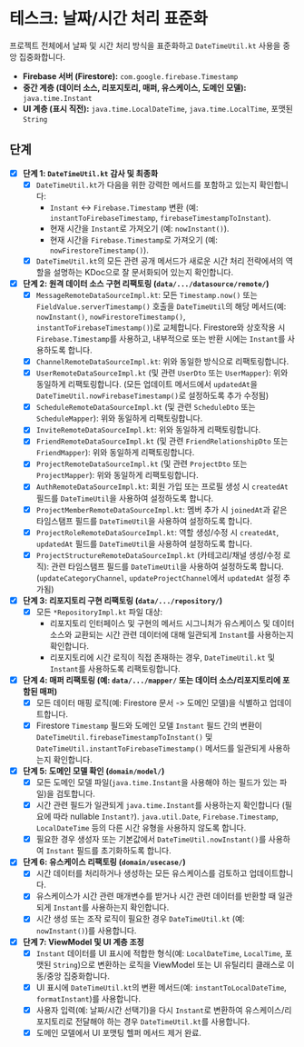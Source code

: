 # 테스크: 날짜/시간 처리 표준화

프로젝트 전체에서 날짜 및 시간 처리 방식을 표준화하고 `DateTimeUtil.kt` 사용을 중앙 집중화합니다.

- **Firebase 서버 (Firestore):** `com.google.firebase.Timestamp`
- **중간 계층 (데이터 소스, 리포지토리, 매퍼, 유스케이스, 도메인 모델):** `java.time.Instant`
- **UI 계층 (표시 직전):** `java.time.LocalDateTime`, `java.time.LocalTime`, 포맷된 `String`

## 단계

- [x] **단계 1: `DateTimeUtil.kt` 감사 및 최종화**
    - [x] `DateTimeUtil.kt`가 다음을 위한 강력한 메서드를 포함하고 있는지 확인합니다:
        - `Instant` <-> `Firebase.Timestamp` 변환 (예: `instantToFirebaseTimestamp`, `firebaseTimestampToInstant`).
        - 현재 시간을 `Instant`로 가져오기 (예: `nowInstant()`).
        - 현재 시간을 `Firebase.Timestamp`로 가져오기 (예: `nowFirestoreTimestamp()`).
    - [x] `DateTimeUtil.kt`의 모든 관련 공개 메서드가 새로운 시간 처리 전략에서의 역할을 설명하는 KDoc으로 잘 문서화되어 있는지 확인합니다.

- [x] **단계 2: 원격 데이터 소스 구현 리팩토링 (`data/.../datasource/remote/`)**
    - [x] `MessageRemoteDataSourceImpl.kt`: 모든 `Timestamp.now()` 또는 `FieldValue.serverTimestamp()` 호출을 `DateTimeUtil`의 해당 메서드(예: `nowInstant()`, `nowFirestoreTimestamp()`, `instantToFirebaseTimestamp()`)로 교체합니다. Firestore와 상호작용 시 `Firebase.Timestamp`를 사용하고, 내부적으로 또는 반환 시에는 `Instant`를 사용하도록 합니다.
    - [x] `ChannelRemoteDataSourceImpl.kt`: 위와 동일한 방식으로 리팩토링합니다.
    - [x] `UserRemoteDataSourceImpl.kt` (및 관련 `UserDto` 또는 `UserMapper`): 위와 동일하게 리팩토링합니다. (모든 업데이트 메서드에서 `updatedAt`을 `DateTimeUtil.nowFirebaseTimestamp()`로 설정하도록 추가 수정됨)
    - [x] `ScheduleRemoteDataSourceImpl.kt` (및 관련 `ScheduleDto` 또는 `ScheduleMapper`): 위와 동일하게 리팩토링합니다.
    - [x] `InviteRemoteDataSourceImpl.kt`: 위와 동일하게 리팩토링합니다.
    - [x] `FriendRemoteDataSourceImpl.kt` (및 관련 `FriendRelationshipDto` 또는 `FriendMapper`): 위와 동일하게 리팩토링합니다.
    - [x] `ProjectRemoteDataSourceImpl.kt` (및 관련 `ProjectDto` 또는 `ProjectMapper`): 위와 동일하게 리팩토링합니다.
    - [x] `AuthRemoteDataSourceImpl.kt`: 회원 가입 또는 프로필 생성 시 `createdAt` 필드를 `DateTimeUtil`을 사용하여 설정하도록 합니다.
    - [x] `ProjectMemberRemoteDataSourceImpl.kt`: 멤버 추가 시 `joinedAt`과 같은 타임스탬프 필드를 `DateTimeUtil`을 사용하여 설정하도록 합니다.
    - [x] `ProjectRoleRemoteDataSourceImpl.kt`: 역할 생성/수정 시 `createdAt`, `updatedAt` 필드를 `DateTimeUtil`을 사용하여 설정하도록 합니다.
    - [x] `ProjectStructureRemoteDataSourceImpl.kt` (카테고리/채널 생성/수정 로직): 관련 타임스탬프 필드를 `DateTimeUtil`을 사용하여 설정하도록 합니다. (`updateCategoryChannel`, `updateProjectChannel`에서 `updatedAt` 설정 추가됨)

- [x] **단계 3: 리포지토리 구현 리팩토링 (`data/.../repository/`)**
    - [x] 모든 `*RepositoryImpl.kt` 파일 대상:
        - 리포지토리 인터페이스 및 구현의 메서드 시그니처가 유스케이스 및 데이터 소스와 교환되는 시간 관련 데이터에 대해 일관되게 `Instant`를 사용하는지 확인합니다.
        - 리포지토리에 시간 로직이 직접 존재하는 경우, `DateTimeUtil.kt` 및 `Instant`를 사용하도록 리팩토링합니다.

- [x] **단계 4: 매퍼 리팩토링 (예: `data/.../mapper/` 또는 데이터 소스/리포지토리에 포함된 매퍼)**
    - [x] 모든 데이터 매핑 로직(예: Firestore 문서 -> 도메인 모델)을 식별하고 업데이트합니다.
    - [x] Firestore `Timestamp` 필드와 도메인 모델 `Instant` 필드 간의 변환이 `DateTimeUtil.firebaseTimestampToInstant()` 및 `DateTimeUtil.instantToFirebaseTimestamp()` 메서드를 일관되게 사용하는지 확인합니다.

- [x] **단계 5: 도메인 모델 확인 (`domain/model/`)**
    - [x] 모든 도메인 모델 파일(`java.time.Instant`을 사용해야 하는 필드가 있는 파일)을 검토합니다.
    - [x] 시간 관련 필드가 일관되게 `java.time.Instant`를 사용하는지 확인합니다 (필요에 따라 nullable `Instant?`). `java.util.Date`, `Firebase.Timestamp`, `LocalDateTime` 등의 다른 시간 유형을 사용하지 않도록 합니다.
    - [x] 필요한 경우 생성자 또는 기본값에서 `DateTimeUtil.nowInstant()`를 사용하여 `Instant` 필드를 초기화하도록 합니다.

- [x] **단계 6: 유스케이스 리팩토링 (`domain/usecase/`)**
    - [x] 시간 데이터를 처리하거나 생성하는 모든 유스케이스를 검토하고 업데이트합니다.
    - [x] 유스케이스가 시간 관련 매개변수를 받거나 시간 관련 데이터를 반환할 때 일관되게 `Instant`를 사용하는지 확인합니다.
    - [x] 시간 생성 또는 조작 로직이 필요한 경우 `DateTimeUtil.kt` (예: `nowInstant()`)를 사용합니다.

- [x] **단계 7: ViewModel 및 UI 계층 조정**
    - [x] `Instant` 데이터를 UI 표시에 적합한 형식(예: `LocalDateTime`, `LocalTime`, 포맷된 `String`)으로 변환하는 로직을 ViewModel 또는 UI 유틸리티 클래스로 이동/중앙 집중화합니다.
    - [x] UI 표시에 `DateTimeUtil.kt`의 변환 메서드(예: `instantToLocalDateTime`, `formatInstant`)를 사용합니다.
    - [x] 사용자 입력(예: 날짜/시간 선택기)을 다시 `Instant`로 변환하여 유스케이스/리포지토리로 전달해야 하는 경우 `DateTimeUtil.kt`를 사용합니다.
    - [x] 도메인 모델에서 UI 포맷팅 헬퍼 메서드 제거 완료.